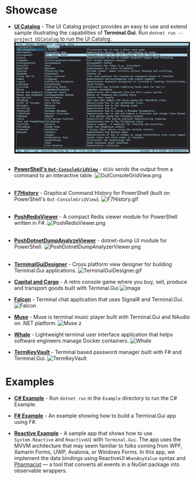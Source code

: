 # Showcase #

* **[UI Catalog](https://github.com/gui-cs/Terminal.Gui/tree/master/UICatalog)** - The UI Catalog project provides an easy to use and extend sample illustrating the capabilities of **Terminal.Gui**. Run `dotnet run --project UICatalog` to run the UI Catalog.
  ![Sample app](docfx/images/sample.gif)  
  ⠀
* **[PowerShell's `Out-ConsoleGridView`](https://github.com/PowerShell/GraphicalTools)** - `OCGV` sends the output from a command to an interactive table.
  ![OutConsoleGridView.png](docfx/images/OutConsoleGridView.png)  
  ⠀
* **[F7History](https://github.com/gui-cs/F7History)** - Graphical Command History for PowerShell (built on PowerShell's `Out-ConsoleGridView`).
  ![F7History.gif](docfx/images/F7History.gif)  
  ⠀
* **[PoshRedisViewer](https://github.com/En3Tho/PoshRedisViewer)** - A compact Redis viewer module for PowerShell written in F#.
  ![PoshRedisViewer.png](docfx/images/PoshRedisViewer.png)  
  ⠀
* **[PoshDotnetDumpAnalyzeViewer](https://github.com/En3Tho/PoshDotnetDumpAnalyzeViewer)** - dotnet-dump UI module for PowerShell.
  ![PoshDotnetDumpAnalyzerViewer.png](docfx/images/PoshDotnetDumpAnalyzerViewer.png)  
  ⠀
* **[TerminalGuiDesigner](https://github.com/tznind/TerminalGuiDesigner)** - Cross platform view designer for building Terminal.Gui applications.
  ![TerminalGuiDesigner.gif](docfx/images/TerminalGuiDesigner.gif)

* **[Capital and Cargo](https://github.com/dhorions/Capital-and-Cargo)** - A retro console game where you buy, sell, produce and transport goods built with Terminal.Gui
 ![image](https://github.com/gui-cs/Terminal.Gui/assets/1682004/ed89f3d6-020f-4a8a-ae18-e057514f4c43)

- **[Falcon](https://github.com/MaciekWin3/Falcon)** - Terminal chat application that uses SignalR and Terminal.Gui.
  ![Falcon](https://github.com/user-attachments/assets/d505cba3-75d3-43ea-b270-924dfd257a65)

- **[Muse](https://github.com/MaciekWin3/Muse)** - Muse is terminal music player built with Terminal.Gui and NAudio on .NET platform.
  ![Muse](https://github.com/user-attachments/assets/94aeb559-a889-4b52-bb0d-453b3e19b290)
z
- **[Whale](https://github.com/MaciekWin3/Whale)** - Lightweight terminal user interface application that helps software engineers manage Docker containers.
  ![Whale](https://github.com/user-attachments/assets/7ef6e348-c36b-4aee-a63c-4e5c60c3aad2)

- **[TermKeyVault](https://github.com/MaciekWin3/TermKeyVault)** - Terminal based password manager built with F# and Terminal.Gui.
  ![TermKeyVault](https://github.com/user-attachments/assets/c40e17ed-2614-4ad4-8547-e93c1b1d8937)

  
# Examples #

* **[C# Example](https://github.com/gui-cs/Terminal.Gui/tree/master/Example)** - Run `dotnet run` in the `Example` directory to run the C# Example.

* **[F# Example](https://github.com/gui-cs/Terminal.Gui/tree/master/FSharpExample)** - An example showing how to build a Terminal.Gui app using F#.

* **[Reactive Example](https://github.com/gui-cs/Terminal.Gui/tree/master/ReactiveExample)** - A sample app that shows how to use `System.Reactive` and `ReactiveUI` with `Terminal.Gui`. The app uses the MVVM architecture that may seem familiar to folks coming from WPF, Xamarin Forms, UWP, Avalonia, or Windows Forms. In this app, we implement the data bindings using ReactiveUI `WhenAnyValue` syntax and [Pharmacist](https://github.com/reactiveui/pharmacist) — a tool that converts all events in a NuGet package into observable wrappers. 
